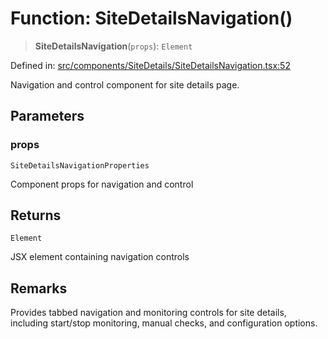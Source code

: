 # Function: SiteDetailsNavigation()

> **SiteDetailsNavigation**(`props`): `Element`

Defined in: [src/components/SiteDetails/SiteDetailsNavigation.tsx:52](https://github.com/Nick2bad4u/Uptime-Watcher/blob/3cce0c3b352c8390536ca3c7399ece50a05faf18/src/components/SiteDetails/SiteDetailsNavigation.tsx#L52)

Navigation and control component for site details page.

## Parameters

### props

`SiteDetailsNavigationProperties`

Component props for navigation and control

## Returns

`Element`

JSX element containing navigation controls

## Remarks

Provides tabbed navigation and monitoring controls for site details,
including start/stop monitoring, manual checks, and configuration options.
